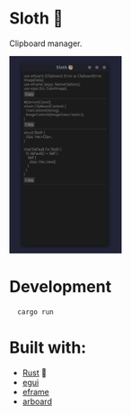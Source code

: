 # Sloth 🦥

Clipboard manager.

<img src="assets/sloth.png" width="200" alt="sloth window" />

# Development

```
  cargo run
```

# Built with:

- [Rust](https://www.rust-lang.org/) 🦀
- [egui](https://github.com/emilk/egui) 
- [eframe](https://github.com/emilk/egui/tree/master/crates/eframe)
- [arboard](https://github.com/1Password/arboard)

